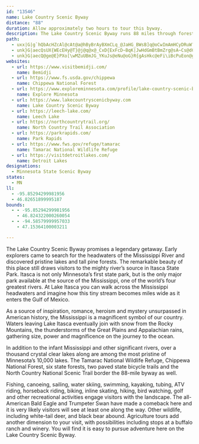 ```yaml
---
id: "13546"
name: Lake Country Scenic Byway
distance: "88"
duration: Allow approximately two hours to tour this byway.
description: The Lake Country Scenic Byway runs 88 miles through forests, wildlife refuges, and parks, and near more than 1,000 lakes.
path:
  - uxx|G|g`hQbAcHZcAl@cAt@a@hByBrAyBXmCLq_@JaHG_BWsB]q@oCwImAmHCyDRuW?eTN}Uh@oQlCge@EeGWaGm@eGcOes@_C_KqGy[eAuJwFgp@c@yKMmTLkIn@cSxAwXHmCDuJuBgl@uE_dA[mNZq`DI_`@Q}]Ya`AMcEyEcy@Du@}RoiDyH_vAgAyMuAcKif@o|CiDaP{B{G_DeIkm@unAiEsHgBuCoo@oy@oCuEyFyMcQyb@cBoIqIyg@_A_HcRggAOuAyd@{hCaEcTwBkNkEyTkAcL_@uJ}@olAs@mx@UsIYgEoB}LaCyHuBaIiAgDwBgJuAcIYqF{Cyu@uAoZ_Csr@?sRTu{@EqaCDur@h@qhAN}NEmj@Ns`AYaMiB{QaIip@}CqTcByImB_IeAgFwDwNyWegAqD_JsFqIwTwUiEkFkCyEeBoDeBmEs@cCoBkIsAmJeAcOs@mqAUuKy@wHgBeJyB}GiVil@mCgJy@oEc@wDYoDOyDAwC@gDvBk|@?{FEkEc@aFyXo|B}@}H_@gFOyCO_NIiq@SqVEiWXcWDul@Uw_BW_c@Sqz@Fyq@x@qv@f@s`BaAkdBk@mq@mBsrDOwx@cAc~AGkf@Swn@_@sn@Mgd@EmFEwSByF]uy@
  - unk}G|aecQsUX{WEcEHy@T}@j@q@x@_CxD{ExFcD~BqK|JwHdGmBtBmZrg@sA~Cs@dCo@vDYdI?|w@]lDk@jEuBhIyZvv@iCfGsB|C_B|AuCjBeEx@}JLiSBkpA_@ce@w@mH?eE\kdBpU}GlAsEvAiR|GaFhAyEn@aI\mOD{Td@mDCyUfAm_Bj@qF^kElAoBv@mCfBsH`HiP`QeClDcBfEmAjE}@`GQhCEdBJno@O~COlCo@rGyBzIs@vB}z@|~AiCfDgErDcBfAsCjA}E~@yf@h@oM^g]dBwe@p@eCCoMaAmGQkr@L{f@[}p@^_h@k@uzA|@{iCbE{H[}Eq@wDy@qP{FkGeC
  - unk}G|aecQ@ge@E}PXo[\wMZuUBmJG_YKuJs@eNu@oG}R{gAsHkc@eFi\iBcPuEon@g@eFk@yFcAaGqCoJcHoTkKk[sC{Js@mD_@{Ci@_HOmDAiMDmq@EqwBN{TvA}x@V{G\sEnC}SrBgJxCsL~Lac@rCyKhAiHp@kLl@_vBKaKOwEY{EsAgLmBgIwHwUkn@yiBiFgJ{D_F{s@wz@}WkSsEaEwUuX}DyDmDsCsUcPoBoBmBeCoCqE{CgH{rAqeDoBiGaA_EqTakAo@eCgBiFeByDoCkFwAmBw[k]cD_FqEuH_CcF}C_ImBgG_DuNy@mFiAuJiAuOeLynBkDsj@uAkXu@kRYkEy@mGoCaOkI{a@AmIQuIYqAoAkC{FaFq@aAyAyCc@gBiEwScgAwsFwDiQeAkE_a@uoAsD}IaG}KsCwDqOyRkIoJqFaHiCuDmC_FqE{JoB_GyDgMeI}TeVuk@mBaFmD_KiDcMqC}K{H{\{CwLqI_`@kEuNyBqFyEiJwEaHeN}PuLoNcC_C{H_GwGeDkRmGusAsa@wNgDw`@iHg^eGi@GqHd@{NnBuAJsH^oO^
websites:
  - url: https://www.visitbemidji.com/
    name: Bemidji
  - url: https://www.fs.usda.gov/chippewa
    name: Chippewa National Forest
  - url: https://www.exploreminnesota.com/profile/lake-country-scenic-byway/2339
    name: Explore Minnesota
  - url: https://www.lakecountryscenicbyway.com
    name: Lake Country Scenic Byway
  - url: https://leech-lake.com/
    name: Leech Lake
  - url: https://northcountrytrail.org/
    name: North Country Trail Association
  - url: https://parkrapids.com/
    name: Park Rapids
  - url: https://www.fws.gov/refuge/tamarac
    name: Tamarac National Wildlife Refuge
  - url: https://visitdetroitlakes.com/
    name: Detroit Lakes
designations:
  - Minnesota State Scenic Byway
states:
  - MN
ll:
  - -95.85294299981956
  - 46.82651899995187
bounds:
  - - -95.85294299981956
    - 46.824322000260054
  - - -94.58579999957033
    - 47.15364100003211

---
```


The Lake Country Scenic Byway promises a legendary getaway. Early explorers came to search for the headwaters of the Mississippi River and discovered pristine lakes and tall pine forests. The remarkable beauty of this place still draws visitors to the mighty river’s source in Itasca State Park. Itasca is not only Minnesota’s first state park, but is the only major park available at the source of the Mississippi, one of the world’s four greatest rivers. At Lake Itasca you can walk across the Mississippi headwaters and imagine how this tiny stream becomes miles wide as it enters the Gulf of Mexico.

As a source of inspiration, romance, heroism and mystery unsurpassed in American history, the Mississippi is a magnificent symbol of our country. Waters leaving Lake Itasca eventually join with snow from the Rocky Mountains, the thunderstorms of the Great Plains and Appalachian rains, gathering size, power and magnificence on the journey to the ocean.

In addition to the infant Mississippi and other significant rivers, over a thousand crystal clear lakes along are among the most pristine of Minnesota’s 10,000 lakes. The Tamarac National Wildlife Refuge, Chippewa National Forest, six state forests, two paved state bicycle trails and the North Country National Scenic Trail border the 88-mile byway as well.

Fishing, canoeing, sailing, water skiing, swimming, kayaking, tubing, ATV riding, horseback riding, biking, inline skating, hiking, bird watching, golf and other recreational activities engage visitors with the landscape. The all-American Bald Eagle and Trumpeter Swan have made a comeback here and it is very likely visitors will see at least one along the way. Other wildlife, including white-tail deer, and black bear abound. Agriculture tours add another dimension to your visit, with possibilities including stops at a buffalo ranch and winery. You will find it is easy to pursue adventure here on the Lake Country Scenic Byway.

